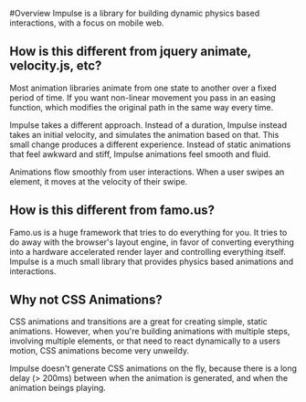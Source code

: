 #Overview
  Impulse is a library for building dynamic physics based interactions,
with a focus on mobile web.

How is this different from jquery animate, velocity.js, etc?
---------------------------------------------------------

  Most animation libraries animate from one state to another over a fixed
period of time.  If you want non-linear movement you pass in an easing
function, which modifies the original path in the same way every time.

  Impulse takes a different approach.  Instead of a duration, Impulse instead
takes an initial velocity, and simulates the animation based on that.  This
small change produces a different experience.  Instead of static animations
that feel awkward and stiff, Impulse animations feel smooth and fluid.

  Animations flow smoothly from user interactions.  When a user swipes an
element, it moves at the velocity of their swipe.

How is this different from famo.us?
-----------------------------------

  Famo.us is a huge framework that tries to do everything for you. It tries to
do away with the browser's layout engine, in favor of converting everything
into a hardware accelerated render layer and controlling everything itself.
Impulse is a much small library that provides physics based animations and
interactions.

Why not CSS Animations?
-----------------------

  CSS animations and transitions are a great for creating simple, static
animations.  However, when you're building animations with multiple steps,
involving multiple elements, or that need to react dynamically to a users
motion, CSS animations become very unweildy.

  Impulse doesn't generate CSS animations on the fly, because there is a long
delay (> 200ms) between when the animation is generated, and when the animation
beings playing.


